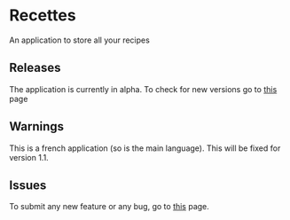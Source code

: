 # Recettes
An application to store all your recipes

## Releases
The application is currently in alpha. To check for new versions go to [this](https://github.com/Azerty29242/Recettes/releases) page

## Warnings
This is a french application (so is the main language). This will be fixed for version 1.1.

## Issues
To submit any new feature or any bug, go to [this](https://github.com/Azerty29242/Recettes/issues) page.